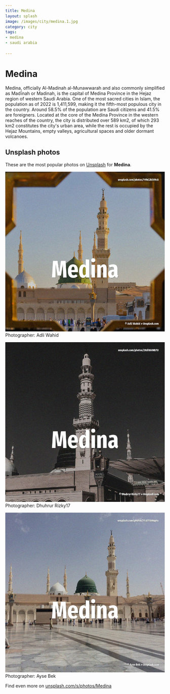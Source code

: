 ```yaml
---
title: Medina
layout: splash
image: /images/city/medina.1.jpg
category: city
tags:
- medina
- saudi arabia

---
```

# Medina

Medina, officially Al-Madinah al-Munawwarah  and also commonly simplified as Madīnah or Madinah, is  the capital of Medina Province in the Hejaz region of western Saudi Arabia. One of the most sacred cities in Islam, the population as of 2022 is 1,411,599, making it the  fifth-most populous city in the country. Around 58.5% of the population are Saudi citizens and 41.5% are foreigners. Located at the core of the Medina Province in the western reaches of the country, the city is  distributed over 589 km2, of which 293 km2  constitutes the city's urban area, while the rest is  occupied by the Hejaz Mountains, empty valleys, agricultural spaces and older dormant volcanoes.  

 
## Unsplash photos
These are the most popular photos on [Unsplash](https://unsplash.com) for **Medina**.
 
![Medina](/images/city/medina.1.jpg)
Photographer:  Adli Wahid
 
![Medina](/images/city/medina.2.jpg)
Photographer:  Dhuhrur Rizky17
 
![Medina](/images/city/medina.3.jpg)
Photographer:  Ayse Bek
 
Find even more on [unsplash.com/s/photos/Medina](https://unsplash.com/s/photos/Medina)
 

